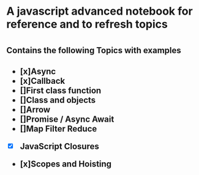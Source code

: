 <h1> A javascript advanced notebook for reference and to refresh topics <h1>

<h2> Contains the following Topics with examples <h2>


- [x]Async   
- [x]Callback  
- []First class function
- []Class and objects  
- []Arrow 
- []Promise / Async Await  
- []Map Filter Reduce
- [x] JavaScript Closures
- [x]Scopes and Hoisting